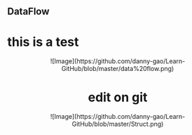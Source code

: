## DataFlow

# this is a test 

<div align=center>![Image](https://github.com/danny-gao/Learn-GitHub/blob/master/data%20flow.png)


# edit on git


<div align=center>![Image](https://github.com/danny-gao/Learn-GitHub/blob/master/Struct.png)